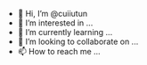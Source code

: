 - 👋 Hi, I’m @cuiiutun
- 👀 I’m interested in ...
- 🌱 I’m currently learning ...
- 💞️ I’m looking to collaborate on ...
- 📫 How to reach me ...

<!---
cuiiutun/cuiiutun is a ✨ special ✨ repository because its `README.md` (this file) appears on your GitHub profile.
You can click the Preview link to take a look at your changes.
--->
